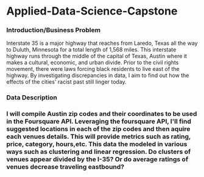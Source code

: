 # Applied-Data-Science-Capstone

<H3>Introduction/Business Problem</H3>

Interstate 35 is a major highway that reaches from Laredo, Texas all the way to Duluth, Minnesota for a total length of 1,568 miles. This interstate highway runs through the middle of the capital of Texas, Austin where it makes a cultural, economic, and urban divide. Prior to the civil rights movement, there were laws forcing black residents to live east of the highway. By investigating discrepancies in data, I aim to find out how the effects of the cities' racist past still linger today.

<H3>Data Description<H3>

I will compile Austin zip codes and their coordinates to be used in the Foursquare API. Leveraging the foursquare API, I'll find suggested locations in each of the zip codes and then aquire each venues details. This will provide metrics such as rating, price, category, hours,etc. This data the modeled in various ways such as clustering and linear regression. Do clusters of venues appear divided by the I-35? Or do average ratings of venues decrease traveling eastbound?